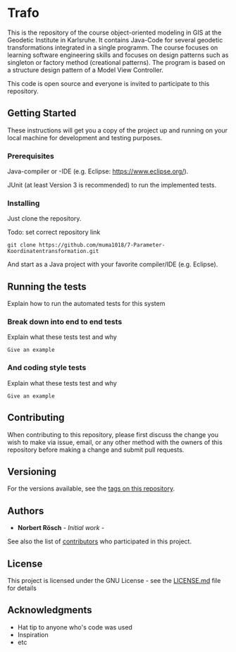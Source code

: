 # Trafo

This is the repository of the course object-oriented modeling in GIS at the Geodetic Institute in Karlsruhe. It contains Java-Code for several geodetic transformations integrated in a single programm. The course focuses on learning software engineering skills and focuses on design patterns such as singleton or factory method (creational patterns). The program is based on a structure design pattern of a Model View Controller.

This code is open source and everyone is invited to participate to this repository.

## Getting Started

These instructions will get you a copy of the project up and running on your local machine for development and testing purposes. 

### Prerequisites

Java-compiler or -IDE (e.g. Eclipse: https://www.eclipse.org/).

JUnit (at least Version 3 is recommended)  to run the implemented tests.

### Installing

Just clone the repository.

Todo: set correct repository link
```
git clone https://github.com/muma1018/7-Parameter-Koordinatentransformation.git
```

And start as a Java project with your favorite compiler/IDE (e.g. Eclipse).

## Running the tests

Explain how to run the automated tests for this system

### Break down into end to end tests

Explain what these tests test and why

```
Give an example
```

### And coding style tests

Explain what these tests test and why

```
Give an example
```


## Contributing

When contributing to this repository, please first discuss the change you wish to make via issue, email, or any other method with the owners of this repository before making a change and submit pull requests.


## Versioning

For the versions available, see the [tags on this repository](https://github.com/muma1018/7-Parameter-Koordinatentransformation/tags). 

## Authors

* **Norbert Rösch** - *Initial work* -

See also the list of [contributors](https://github.com/muma1918/7-Parameter-Koordinatentransformation/contributors) who participated in this project.

## License

This project is licensed under the GNU License - see the [LICENSE.md](LICENSE.md) file for details

## Acknowledgments

* Hat tip to anyone who's code was used
* Inspiration
* etc

